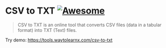 # CSV to TXT [![Awesome](https://cdn.rawgit.com/sindresorhus/awesome/d7305f38d29fed78fa85652e3a63e154dd8e8829/media/badge.svg)](https://github.com/sindresorhus/awesome)

>CSV to TXT is an online tool that converts CSV files (data in a tabular format) into TXT (Text) files.

Try demo: https://tools.waytolearnx.com/csv-to-txt
